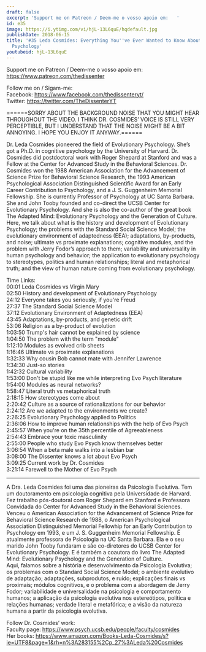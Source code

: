 ```yaml
---
draft: false
excerpt: 'Support me on Patreon / Deem-me o vosso apoio em:   '
id: e35
image: https://i.ytimg.com/vi/hjL-13L6quE/hqdefault.jpg
publishDate: 2018-06-15
title: '#35 Leda Cosmides: Everything You''ve Ever Wanted to Know About Evolutionary
  Psychology'
youtubeid: hjL-13L6quE
---
```

Support me on Patreon / Deem-me o vosso apoio em:   
https://www.patreon.com/thedissenter

Follow me on / Sigam-me:  
Facebook: https://www.facebook.com/thedissenteryt/  
Twitter: https://twitter.com/TheDissenterYT

======SORRY ABOUT THE BACKGROUND NOISE THAT YOU MIGHT HEAR THROUGHOUT THE VIDEO. I THINK DR. COSMIDES’ VOICE IS STILL VERY PERCEPTIBLE, BUT I UNDERSTAND THAT THE NOISE MIGHT BE A BIT ANNOYING. I HOPE YOU ENJOY IT ANYWAY.======

Dr. Leda Cosmides pioneered the field of Evolutionary Psychology. She’s got a Ph.D. in cognitive psychology by the University of Harvard. Dr. Cosmides did postdoctoral work with Roger Shepard at Stanford and was a Fellow at the Center for Advanced Study in the Behavioral Sciences. Dr. Cosmides won the 1988 American Association for the Advancement of Science Prize for Behavioral Science Research, the 1993 American Psychological Association Distinguished Scientific Award for an Early Career Contribution to Psychology, and a J. S. Guggenheim Memorial Fellowship. She is currently Professor of Psychology at UC Santa Barbara. She and John Tooby founded and co-direct the UCSB Center for Evolutionary Psychology. And she is also the co-author of the great book The Adapted Mind: Evolutionary Psychology and the Generation of Culture.  
Here, we talk about what is the history and development of Evolutionary Psychology; the problems with the Standard Social Science Model; the evolutionary environment of adaptedness (EEA); adaptations, by-products, and noise; ultimate vs proximate explanations; cognitive modules, and the problem with Jerry Fodor’s approach to them; variability and universality in human psychology and behavior; the application to evolutionary psychology to stereotypes, politics and human relationships; literal and metaphorical truth; and the view of human nature coming from evolutionary psychology.

Time Links:  
00:01 Leda Cosmides vs Virgin Mary  
02:50 History and development of Evolutionary Psychology  
24:12 Everyone takes you seriously, if you're Freud  
27:37 The Standard Social Science Model  
37:12 Evolutionary Environment of Adaptedness (EEA)  
43:45 Adaptations, by-products, and genetic drift  
53:06 Religion as a by-product of evolution  
1:03:50 Trump's hair cannot be explained by science  
1:04:50 The problem with the term "module"  
1:12:10 Modules as evolved crib sheets  
1:16:46 Ultimate vs proximate explanations  
1:32:33 Why cousin Bob cannot mate with Jennifer Lawrence  
1:34:30 Just-so stories  
1:42:32 Cultural variability  
1:53:00 Don't be stupid like me while interpreting Evo Psych literature  
1:54:00 Modules as neural networks?  
1:58:47 Literal truth vs metaphorical truth  
2:18:15 How stereotypes come about  
2:20:42 Culture as a source of rationalizations for our behavior  
2:24:12 Are we adapted to the environments we create?  
2:26:25 Evolutionary Psychology applied to Politics  
2:36:06 How to improve human relationships with the help of Evo Psych  
2:45:57 When you're on the 35th percentile of Agreeableness  
2:54:43 Embrace your toxic masculinity  
2:55:00 People who study Evo Psych know themselves better  
3:06:54 When a beta male walks into a lesbian bar  
3:08:00 The Dissenter knows a lot about Evo Psych  
3:09:25 Current work by Dr. Cosmides  
3:21:14 Farewell to the Mother of Evo Psych


---

A Dra. Leda Cosmides foi uma das pioneiras da Psicologia Evolutiva. Tem um doutoramento em psicologia cognitiva pela Universidade de Harvard. Fez trabalho pós-doutoral com Roger Shepard em Stanford e Professora Convidada do Center for Advanced Study in the Behavioral Sciences. Venceu o American Association for the Advancement of Science Prize for Behavioral Science Research de 1988, o American Psychological Association Distinguished Memorial Fellowhip for an Early Contribution to Psychology em 1993, e um J. S. Guggenheim Memorial Fellowship. É atualmente professora de Psicologia na UC Santa Barbara. Ela e o seu marido John Tooby fundaram e são co-diretores do UCSB Center for Evolutionary Psychology. E é também a coautora do livro The Adapted Mind: Evolutionary Psychology and the Generation of Culture.  
Aqui, falamos sobre a história e desenvolvimento da Psicologia Evolutiva; os problemas com o Standard Social Science Model; o ambiente evolutivo de adaptação; adaptações, subprodutos, e ruído; explicações finais vs proximais; módulos cognitivos, e o problema com a abordagem de Jerry Fodor; variabilidade e universalidade na psicologia e comportamento humanos; a aplicação da psicologia evolutiva nos estereótipos, política e relações humanas; verdade literal e metafórica; e a visão da natureza humana a partir da psicologia evolutiva.

Follow Dr. Cosmides’ work:  
Faculty page: https://www.psych.ucsb.edu/people/faculty/cosmides  
Her books: https://www.amazon.com/Books-Leda-Cosmides/s?ie=UTF8&page=1&rh=n%3A283155%2Cp_27%3ALeda%20Cosmides